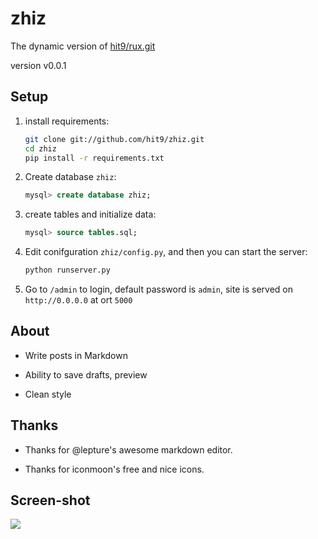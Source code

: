 zhiz
====

The dynamic version of [hit9/rux.git](http://github.com/hit9/rux.git)

version v0.0.1

Setup
-----

1. install requirements:

   ```bash
   git clone git://github.com/hit9/zhiz.git
   cd zhiz
   pip install -r requirements.txt
   ```

2. Create database `zhiz`:

   ```sql
   mysql> create database zhiz;
   ```
3. create tables and initialize data:

   ```sql
   mysql> source tables.sql;
   ```

4. Edit conifguration `zhiz/config.py`, and then you can start the server:

   ```bash
   python runserver.py
   ```

5. Go to `/admin` to login, default password is `admin`, site is served on
   `http://0.0.0.0` at ort `5000`

About
-----

- Write posts in Markdown

- Ability to save drafts, preview

- Clean style

Thanks
-------

- Thanks for @lepture's awesome markdown editor.

- Thanks for iconmoon's free and nice icons.

Screen-shot
-----------

![](https://dl.dropboxusercontent.com/u/68191343/github/zhiz.png)
